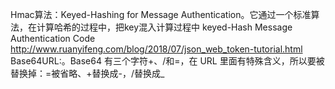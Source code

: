Hmac算法：Keyed-Hashing for Message Authentication。它通过一个标准算法，在计算哈希的过程中，把key混入计算过程中
keyed-Hash Message Authentication Code
http://www.ruanyifeng.com/blog/2018/07/json_web_token-tutorial.html
Base64URL:。Base64 有三个字符+、/和=，在 URL 里面有特殊含义，所以要被替换掉：=被省略、+替换成-，/替换成_  
